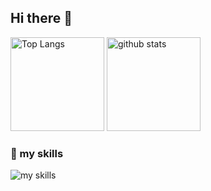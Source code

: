## Hi there 👋

<p align="left"> 
  <img alt="Top Langs" height="150px" src="https://github-readme-stats.vercel.app/api/top-langs/?username=surukotonai&layout=compact&show_icons=true" />
  <img alt="github stats" height="150px" src="https://github-readme-stats.vercel.app/api?username=surukotonai" />
</p>

### 🌱 my skills
<img alt="my skills" src="https://skillicons.dev/icons?theme=light&perline=8&i=ts,js,html,css,jquery,nodejs,py,bash,c,cs,cpp,cmake,discord,bots,docker,dotnet,go,linux,powershell,raspberrypi,vscode,git,github,githubactions" />
